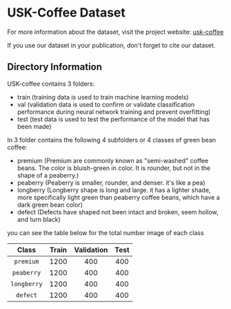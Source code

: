 # USK-Coffee Dataset

For more information about the dataset, visit the project website:
[usk-coffee](http://comvis.unsyiah.ac.id/usk-coffee/)

If you use our dataset in your publication, don't forget to cite our dataset.

## Directory Information

USK-coffee contains 3 folders:
* train (training data is used to train machine learning models)
* val (validation data is used to confirm or validate classification performance during neural network training and prevent overfitting)
* test (test data is used to test the performance of the model that has been made)

In 3 folder contains the following 4 subfolders or 4 classes of green bean coffee:
* premium (Premium are commonly known as "semi-washed" coffee beans. The color is bluish-green in color. It is rounder, but not in the shape of a peaberry.)
* peaberry (Peaberry is smaller, rounder, and denser. it's like a pea)
* longberry (Longberry shape is long and large. it has a lighter shade, more specifically light green than peaberry coffee beans, which have a dark green bean color)
* defect (Defects have shaped not been intact and broken, seem hollow, and turn black)

you can see the table below for the total number image of each class

| Class       | Train   | Validation | Test |
|:-----------:|:-------:|:----------:|:----:|
| `premium`   | 1200    | 400        | 400  |
| `peaberry`  | 1200    | 400        | 400  |
| `longberry` | 1200    | 400        | 400  |
| `defect`    | 1200    | 400        | 400  |


